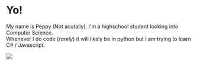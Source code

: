 # Yo!
My name is Peppy (Not acutally). I'm a highschool student looking into Computer Science.<br> Whenever I do code (*rarely*) it will likely be in python but I am trying to learn C# / Javascript.
<div><img align="center" src="https://github-readme-stats.vercel.app/api?username=Therealpeppy-YT&show_icons=true&theme=omni" /></div>
